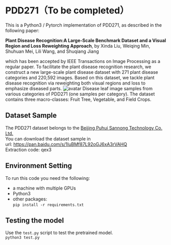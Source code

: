 # PDD271（To be completed）
This is a Python3 / Pytorch implementation of PDD271, as described in the following paper:

**Plant Disease Recognition:A Large-Scale Benchmark Dataset and a Visual Region and Loss Reweighting Approach**, by
Xinda Liu, Weiqing Min, Shuhuan Mei, Lili Wang, and Shuqiang Jiang

which has been accepted by IEEE Transactions on Image Processing as a regular paper.
To facilitate the plant disease recognition research, we construct a new large-scale plant disease dataset with 271 plant disease
categories and 220,592 images. Based on this dataset, we tackle plant disease recognition via reweighting both visual regions
and loss to emphasize diseased parts.
![avatar](https://github.com/liuxindazz/PDD271/raw/main/datasetShow.png)
Disease leaf image samples from various categories of PDD271 (one samples per category). The dataset contains three macro-classes:
Fruit Tree, Vegetable, and Field Crops.

## Dataset Sample
The PDD271 dataset belongs to the [Beijing Puhui Sannong Technology Co. Ltd.](https://www.aiphsn.com/)  
You can download the dataset sample in   
url: https://pan.baidu.com/s/1IuBMf87L92oGJ6xA3rVAHQ   
Extraction code: qex3 


## Environment Setting

To run this code you need the following: 
+ a machine with multiple GPUs
+ Python3
+ other packages:   
`pip install -r requirements.txt`

## Testing the model

Use the `test.py` script to test the pretrained model.    
  `python3 test.py`
